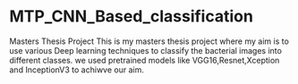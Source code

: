 # MTP_CNN_Based_classification
Masters Thesis Project 
This is my masters thesis project where my aim is to use various Deep learning techniques to classify the bacterial images into different classes. we used pretrained models 
like VGG16,Resnet,Xception and InceptionV3 to achiwve our aim.
